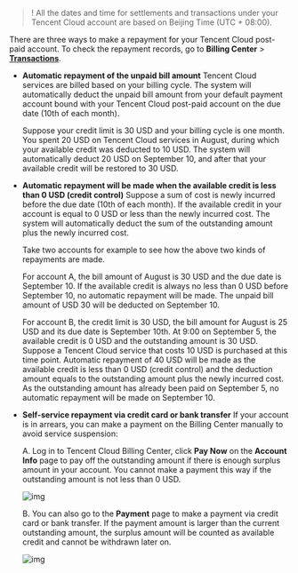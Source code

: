 >! All the dates and time for settlements and transactions under your Tencent Cloud account are based on Beijing Time (UTC + 08:00).

There are three ways to make a repayment for your Tencent Cloud post-paid account. To check the repayment records, go to **Billing Center** > **[Transactions](https://console.cloud.tencent.com/expense/transactions)**.

- **Automatic repayment of the unpaid bill amount**
 Tencent Cloud services are billed based on your billing cycle. The system will automatically deduct the unpaid bill amount from your default payment account bound with your Tencent Cloud post-paid account on the due date (10th of each month).


  Suppose your credit limit is 30 USD and your billing cycle is one month. You spent 20 USD on Tencent Cloud services in August, during which your available credit was deducted to 10 USD. The system will automatically deduct 20 USD on September 10, and after that your available credit will be restored to 30 USD.

- **Automatic repayment will be made when the available credit is less than 0 USD (credit control)**
Suppose a sum of cost is newly incurred before the due date (10th of each month). If the available credit in your account is equal to 0 USD or less than the newly incurred cost. The system will automatically deduct the sum of the outstanding amount plus the newly incurred cost.

  Take two accounts for example to see how the above two kinds of repayments are made.

   For account A, the bill amount of August is 30 USD and the due date is September 10. If the available credit is always no less than 0 USD before September 10, no automatic repayment will be made. The unpaid bill amount of USD 30 will be deducted on September 10.

   For account B, the credit limit is 30 USD, the bill amount for August is 25 USD and its due date is September 10th. At 9:00 on September 5, the available credit is 0 USD and the outstanding amount is 30 USD. Suppose a Tencent Cloud service that costs 10 USD is purchased at this time point. Automatic repayment of 40 USD will be made as the available credit is less than 0 USD (credit control) and the deduction amount equals to the outstanding amount plus the newly incurred cost. As the outstanding amount has already been paid on September 5, no automatic repayment will be made on September 10.

- **Self-service repayment via credit card or bank transfer**
If your account is in arrears, you can make a payment on the Billing Center manually to avoid service suspension:

  A. Log in to Tencent Cloud Billing Center, click **Pay Now** on the **Account Info** page to pay off the outstanding amount if there is enough surplus amount in your account. You cannot make a payment this way if the outstanding amount is not less than 0 USD.

  ![img](https://main.qcloudimg.com/raw/727e717458be6b6a2d36350ff02ff595.png)

  B. You can also go to the **Payment** page to make a payment via credit card or bank transfer. If the payment amount is larger than the current outstanding amount, the surplus amount will be counted as available credit and cannot be withdrawn later on.

  ![img](https://main.qcloudimg.com/raw/109f2fa36fd3078cdb885a3e45ffab3a.png)

